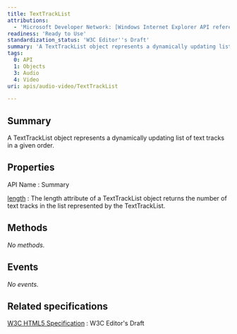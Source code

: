 ```yaml
---
title: TextTrackList
attributions:
  - 'Microsoft Developer Network: [Windows Internet Explorer API reference Article](http://msdn.microsoft.com/en-us/library/ie/hh828809%28v=vs.85%29.aspx)'
readiness: 'Ready to Use'
standardization_status: 'W3C Editor''s Draft'
summary: 'A TextTrackList object represents a dynamically updating list of text tracks in a given order.'
tags:
  0: API
  1: Objects
  3: Audio
  4: Video
uri: apis/audio-video/TextTrackList

---
```

## Summary

A TextTrackList object represents a dynamically updating list of text tracks in a given order.

## Properties

API Name
:   Summary

[length](/apis/audio-video/TextTrackList/length)
:   The length attribute of a TextTrackList object returns the number of text tracks in the list represented by the TextTrackList.

## Methods

*No methods.*

## Events

*No events.*

## Related specifications

[W3C HTML5 Specification](http://dev.w3.org/html5/spec/single-page.html)
:   W3C Editor's Draft

